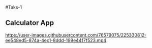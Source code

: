 #Taks-1

## Calculator App
https://user-images.githubusercontent.com/76579075/225330812-ee548ed5-874a-4ec1-8ddd-199e4417f523.mp4
